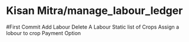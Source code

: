 # Kisan Mitra/manage_labour_ledger
#First Commit
Add Labour
Delete A Labour
Static list of Crops
Assign a lobour to crop
Payment Option

